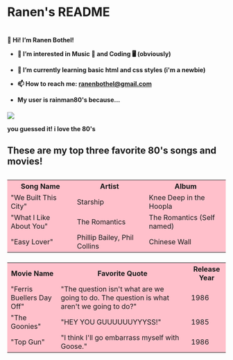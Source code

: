 <h1> Ranen's README <h1>
<h4>👋 Hi! I’m Ranen Bothel!
 
  - 👀 I’m interested in Music 🎸 and Coding 🖥 (obviously)

  - 🌱 I’m currently learning basic html and css styles (i'm a newbie)

  - 📫 How to reach me: ranenbothel@gmail.com

  - My user is rainman80's because...<h4>
<img src="https://prod-images.tcm.com/v5cache/TCM/Images/Dynamic/i511/rainman_tr_470x264_092420190409.jpg" style="max-width: 100%;">

  you guessed it! i love the 80's

<h2>These are my top three favorite 80's songs and movies!<h2>
<h3>
  <table style="background-color:#FFC0CB">
<tr>
<th>Song Name</th>
<th>Artist</th> 
<th>Album</th>
</tr>
<tr>
<td>"We Built This City"</td>
<td>Starship</td>
<td>Knee Deep in the Hoopla</td>
</tr>
<tr>
<td>"What I Like About You"</td>
<td>The Romantics</td>
<td>The Romantics (Self named)</td>
</tr>
<tr>
<td>"Easy Lover"</td>
<td>Phillip Bailey, Phil Collins</td>
<td>Chinese Wall</td>
</tr>
</table>
  <h3>
 

<h3>
  <table style="background-color:#FFC0CB">
<tr>
<th>Movie Name</th>
<th>Favorite Quote</th> 
<th>Release Year</th>
</tr>
<tr>
<td>"Ferris Buellers Day Off"</td>
<td>"The question isn't what are we going to do. The question is what aren't we going to do?"</td>
<td>1986</td>
</tr>
<tr>
<td>"The Goonies"</td>
<td>"HEY YOU GUUUUUUYYYSS!"</td>
<td>1985</td>
</tr>
<tr>
<td>"Top Gun"</td>
<td>"I think I'll go embarrass myself with Goose."</td>
<td>1986</td>
</tr>
</table>
  <h3>

